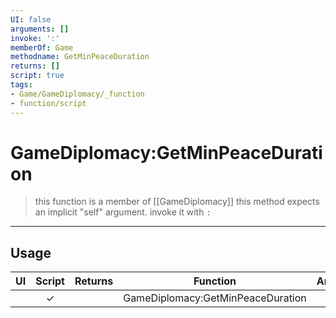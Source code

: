 ```yaml
---
UI: false
arguments: []
invoke: ':'
memberOf: Game
methodname: GetMinPeaceDuration
returns: []
script: true
tags:
- Game/GameDiplomacy/_function
- function/script
---
```

# GameDiplomacy:GetMinPeaceDuration
> this function is a member of [[GameDiplomacy]]
> this method expects an implicit "self" argument. invoke it with `:`
-----
## Usage
|  UI | Script | Returns | Function | Arguments |
|:---:|:------:|-------:|:--------:|:---------|
| |✓||GameDiplomacy:GetMinPeaceDuration||
